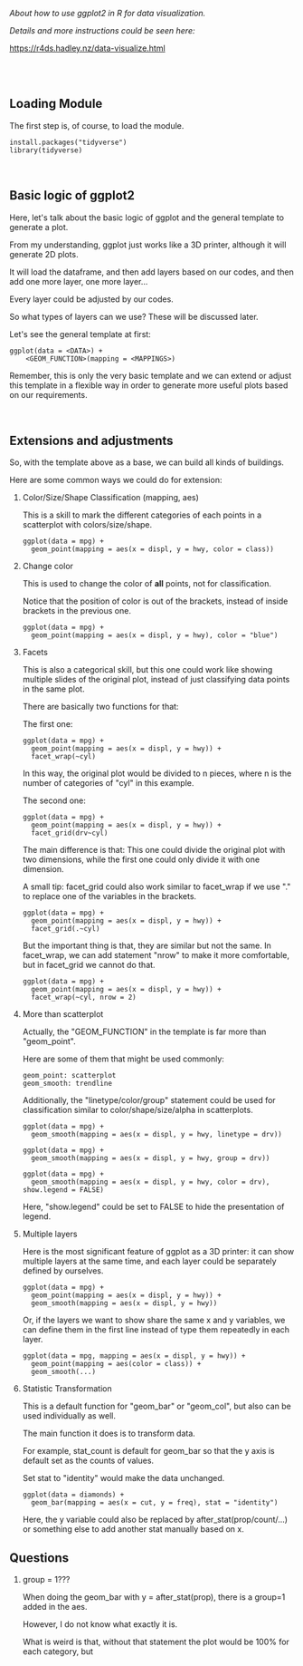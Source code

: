 *About how to use ggplot2 in R for data visualization.*

*Details and more instructions could be seen here:*

https://r4ds.hadley.nz/data-visualize.html

<br>
<br>

## **Loading Module**  

The first step is, of course, to load the module.

```
install.packages("tidyverse")
library(tidyverse)
```
<br>

## **Basic logic of ggplot2**

Here, let's talk about the basic logic of ggplot and the general template to generate a plot.  

From my understanding, ggplot just works like a 3D printer, although it will generate 2D plots.

It will load the dataframe, and then add layers based on our codes, and then add one more layer, one more layer...

Every layer could be adjusted by our codes.

So what types of layers can we use? These will be discussed later.

Let's see the general template at first:

```
ggplot(data = <DATA>) +
    <GEOM_FUNCTION>(mapping = <MAPPINGS>)
```
Remember, this is only the very basic template and we can extend or adjust this template in a flexible way in order to generate more useful plots based on our requirements.

<br>

## **Extensions and adjustments**

So, with the template above as a base, we can build all kinds of buildings.

Here are some common ways we could do for extension:

1. Color/Size/Shape Classification (mapping, aes)
   
   This is a skill to mark the different categories of each points in a scatterplot with colors/size/shape.  

   ```
   ggplot(data = mpg) +
     geom_point(mapping = aes(x = displ, y = hwy, color = class))
   ```

2. Change color
   
   This is used to change the color of **all** points, not for classification.  

   Notice that the position of color is out of the brackets, instead of inside brackets in the previous one.

   ```
   ggplot(data = mpg) +
     geom_point(mapping = aes(x = displ, y = hwy), color = "blue")
   ```

3. Facets
   
   This is also a categorical skill, but this one could work like showing multiple slides of the original plot, instead of just classifying data points in the same plot.

   There are basically two functions for that:

   The first one:

   ```
   ggplot(data = mpg) +
     geom_point(mapping = aes(x = displ, y = hwy)) +
     facet_wrap(~cyl)
   ```

   In this way, the original plot would be divided to n pieces, where n is the number of categories of "cyl" in this example.

   The second one:

   ```
   ggplot(data = mpg) +
     geom_point(mapping = aes(x = displ, y = hwy)) +
     facet_grid(drv~cyl)
   ```

   The main difference is that: This one could divide the original plot with two dimensions, while the first one could only divide it with one dimension.

   A small tip: facet_grid could also work similar to facet_wrap if we use "." to replace one of the variables in the brackets.

   ```
   ggplot(data = mpg) +
     geom_point(mapping = aes(x = displ, y = hwy)) +
     facet_grid(.~cyl)
   ```

   But the important thing is that, they are similar but not the same. In facet_wrap, we can add statement "nrow" to make it more comfortable, but in facet_grid we cannot do that.

   ```
   ggplot(data = mpg) +
     geom_point(mapping = aes(x = displ, y = hwy)) +
     facet_wrap(~cyl, nrow = 2)
   ```

4. More than scatterplot
   
   Actually, the "GEOM_FUNCTION" in the template is far more than "geom_point".

   Here are some of them that might be used commonly:

   ```
   geom_point: scatterplot
   geom_smooth: trendline
   ```

   Additionally, the "linetype/color/group" statement could be used for classification similar to color/shape/size/alpha in scatterplots.

   ```
   ggplot(data = mpg) +
     geom_smooth(mapping = aes(x = displ, y = hwy, linetype = drv))

   ggplot(data = mpg) +
     geom_smooth(mapping = aes(x = displ, y = hwy, group = drv))

   ggplot(data = mpg) +
     geom_smooth(mapping = aes(x = displ, y = hwy, color = drv), show.legend = FALSE)
   ```

   Here, "show.legend" could be set to FALSE to hide the presentation of legend.

5. Multiple layers

   Here is the most significant feature of ggplot as a 3D printer: it can show multiple layers at the same time, and each layer could be separately defined by ourselves.

   ```
   ggplot(data = mpg) + 
     geom_point(mapping = aes(x = displ, y = hwy)) +
     geom_smooth(mapping = aes(x = displ, y = hwy))
   ```

   Or, if the layers we want to show share the same x and y variables, we can define them in the first line instead of type them repeatedly in each layer.

   ```
   ggplot(data = mpg, mapping = aes(x = displ, y = hwy)) + 
     geom_point(mapping = aes(color = class)) + 
     geom_smooth(...)
   ```

6. Statistic Transformation

   This is a default function for "geom_bar" or "geom_col", but also can be used individually as well.

   The main function it does is to transform data.

   For example, stat_count is default for geom_bar so that the y axis is default set as the counts of values.

   Set stat to "identity" would make the data unchanged.

   ```
   ggplot(data = diamonds) +
     geom_bar(mapping = aes(x = cut, y = freq), stat = "identity")
   ```

   Here, the y variable could also be replaced by after_stat(prop/count/...) or something else to add another stat manually based on x.









## Questions

1. group = 1???
   
   When doing the geom_bar with y = after_stat(prop), there is a group=1 added in the aes.

   However, I do not know what exactly it is.

   What is weird is that, without that statement the plot would be 100% for each category, but 



